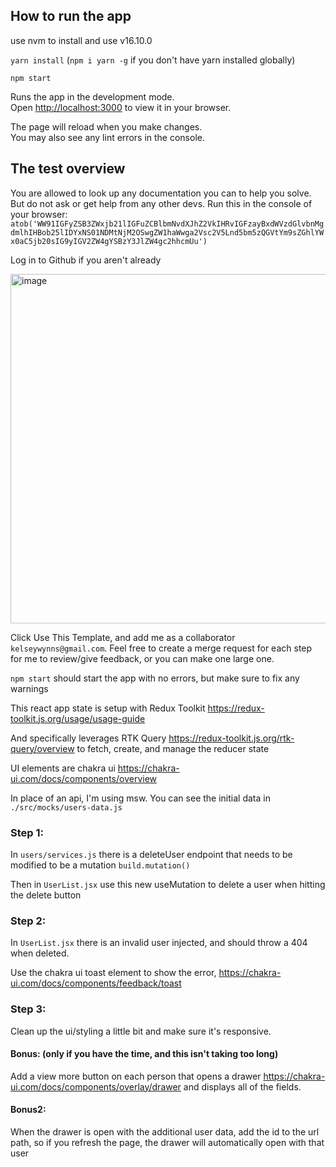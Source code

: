 ## How to run the app

use nvm to install and use v16.10.0

`yarn install` (`npm i yarn -g` if you don't have yarn installed globally)

`npm start`

Runs the app in the development mode.\
Open [http://localhost:3000](http://localhost:3000) to view it in your browser.

The page will reload when you make changes.\
You may also see any lint errors in the console.

## The test overview

You are allowed to look up any documentation you can to help you solve. But do not ask or get help from any other devs.
 Run this in the console of your browser: `atob('WW91IGFyZSB3ZWxjb21lIGFuZCBlbmNvdXJhZ2VkIHRvIGFzayBxdWVzdGlvbnMgdmlhIHBob25lIDYxNS01NDMtNjM2OSwgZW1haWwga2Vsc2V5Lnd5bm5zQGVtYm9sZGhlYWx0aC5jb20sIG9yIGV2ZW4gYSBzY3JlZW4gc2hhcmUu')`

Log in to Github if you aren't already

<img width="559" alt="image" src="https://user-images.githubusercontent.com/427355/165921759-20b2d538-6650-4638-a953-055fc1500719.png">


Click Use This Template, and add me as a collaborator `kelseywynns@gmail.com`. Feel free to create a merge request for each step for me to review/give feedback, or you can make one large one.

`npm start` should start the app with no errors, but make sure to fix any warnings

This react app state is setup with Redux Toolkit https://redux-toolkit.js.org/usage/usage-guide

And specifically leverages RTK Query https://redux-toolkit.js.org/rtk-query/overview to fetch, create, and manage the reducer state

UI elements are chakra ui https://chakra-ui.com/docs/components/overview

In place of an api, I'm using msw. You can see the initial data in `./src/mocks/users-data.js`

### Step 1:

In `users/services.js` there is a deleteUser endpoint that needs to be modified to be a mutation `build.mutation()`

Then in `UserList.jsx` use this new useMutation to delete a user when hitting the delete button

### Step 2:

In `UserList.jsx` there is an invalid user injected, and should throw a 404 when deleted.

Use the chakra ui toast element to show the error, https://chakra-ui.com/docs/components/feedback/toast

### Step 3: 

Clean up the ui/styling a little bit and make sure it's responsive.

#### Bonus: (only if you have the time, and this isn't taking too long)

Add a view more button on each person that opens a drawer https://chakra-ui.com/docs/components/overlay/drawer and displays all of the fields.

#### Bonus2:

When the drawer is open with the additional user data, add the id to the url path, so if you refresh the page, the drawer 
will automatically open with that user
